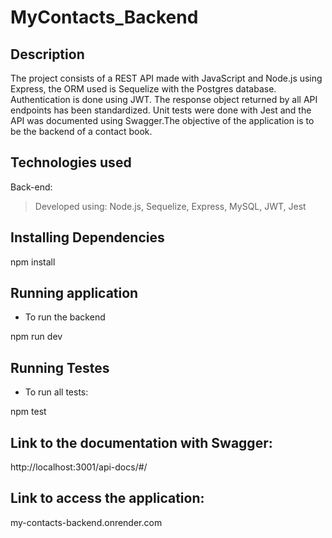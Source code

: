 # MyContacts_Backend
## Description
The project consists of a REST API made with JavaScript and Node.js using Express, the ORM used is Sequelize with the Postgres database. Authentication is done using JWT. The response object returned by all API endpoints has been standardized. Unit tests were done with Jest and the API was documented using Swagger.The objective of the application is to be the backend of a contact book.

## Technologies used
  
Back-end:

> Developed using: Node.js, Sequelize, Express, MySQL, JWT, Jest

##  Installing Dependencies

npm install


##  Running application

* To run the backend


npm run dev


##  Running Testes

* To run all tests:


npm test

## Link to the documentation with Swagger:
http://localhost:3001/api-docs/#/


##  Link to access the application:
my-contacts-backend.onrender.com
